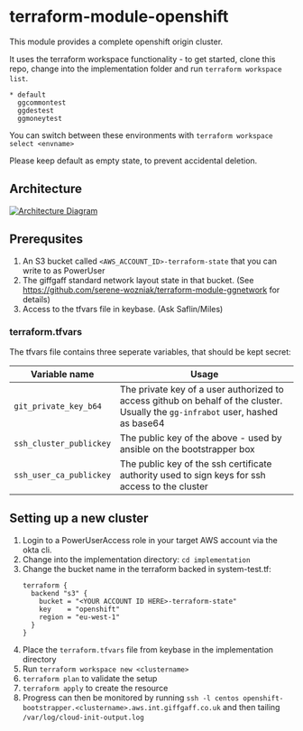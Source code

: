 # terraform-module-openshift

This module provides a complete openshift origin cluster.


It uses the terraform workspace functionality - to get started, clone this repo, change into the implementation folder and run `terraform workspace list`.

```
* default
  ggcommontest
  ggdestest
  ggmoneytest
```

You can switch between these environments with
```terraform workspace select <envname>```

Please keep default as empty state, to prevent accidental deletion.

## Architecture

[
![Architecture Diagram](diagram.png)
](https://www.lucidchart.com/invitations/accept/615dcfa2-17eb-41e3-9fbd-b05625cd253b)


## Prerequsites

1. An S3 bucket called `<AWS_ACCOUNT_ID>-terraform-state` that you can write to as PowerUser
1. The giffgaff standard network layout state in that bucket. (See https://github.com/serene-wozniak/terraform-module-ggnetwork for details)
1. Access to the tfvars file in keybase. (Ask Saflin/Miles)

### terraform.tfvars

The tfvars file contains three seperate variables, that should be kept secret:

| Variable name                      | Usage  |
|------------------------------------|-----------------|
|`git_private_key_b64`               | The private key of a user authorized to access github on behalf of the cluster. Usually the `gg-infrabot` user, hashed as base64|
|`ssh_cluster_publickey`             | The public key of the above - used by ansible on the bootstrapper box |
|`ssh_user_ca_publickey`             | The public key of the ssh certificate authority used to sign keys for ssh access to the cluster |

## Setting up a new cluster

1. Login to a PowerUserAccess role in your target AWS account via the okta cli.
1. Change into the implementation directory: `cd implementation`
1. Change the bucket name in the terraform backed in system-test.tf:
    ```
    terraform {
      backend "s3" {
        bucket = "<YOUR ACCOUNT ID HERE>-terraform-state"
        key    = "openshift"
        region = "eu-west-1"
      }
    }
    ```
1. Place the `terraform.tfvars` file from keybase in the implementation directory
1. Run `terraform workspace new <clustername>`
1. `terraform plan` to validate the setup
1. `terraform apply` to create the resource
1. Progress can then be monitored by running `ssh -l centos openshift-bootstrapper.<clustername>.aws.int.giffgaff.co.uk` and then tailing `/var/log/cloud-init-output.log`
